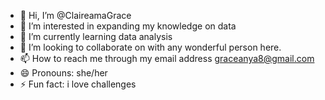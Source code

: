 - 👋 Hi, I’m @ClaireamaGrace
- 👀 I’m interested in expanding my knowledge on data 
- 🌱 I’m currently learning data analysis 
- 💞️ I’m looking to collaborate on with any wonderful person here.
- 📫 How to reach me through my email address graceanya8@gmail.com
- 😄 Pronouns: she/her
- ⚡ Fun fact: i love challenges

<!---
ClaireamaGrace/ClaireamaGrace is a ✨ special ✨ repository because its `README.md` (this file) appears on your GitHub profile.
You can click the Preview link to take a look at your changes.
--->
